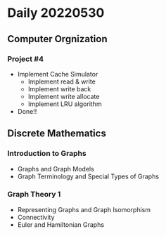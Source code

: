 Daily 20220530
===

## Computer Orgnization
### Project #4
- Implement Cache Simulator
  - Implement read & write
  - Implement write back
  - Implement write allocate
  - Implement LRU algorithm
- Done!!

## Discrete Mathematics
### Introduction to Graphs
- Graphs and Graph Models
- Graph Terminology and Special Types of Graphs

### Graph Theory 1
- Representing Graphs and Graph Isomorphism
- Connectivity
- Euler and Hamiltonian Graphs